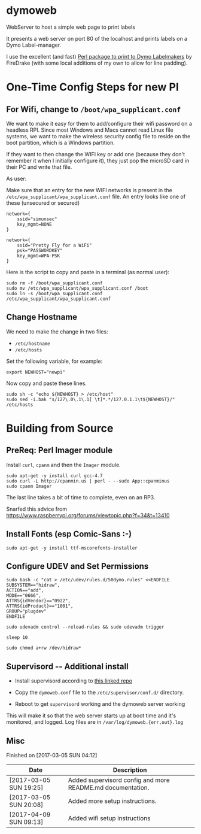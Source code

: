 # dymoweb
WebServer to host a simple web page to print labels


It presents a web server on port 80 of the localhost and prints labels on a Dymo Label-manager.

I use the excellent (and fast) [Perl package to print to Dymo Labelmakers](https://github.com/Firedrake/dymo-labelmanager) by FireDrake (with some local additions of my own to allow for line padding).

# One-Time Config Steps for new PI

## For Wifi, change to ```/boot/wpa_supplicant.conf```

We want to make it easy for them to add/configure their wifi password on a headless RPI.  Since most Windows and Macs cannot read Linux file systems, we want to make the wireless security config file to reside on the boot partition, which is a Windows partition.

If they want to then change the WIFI key or add one (because they don't remember it when I initially configure it), they just pop the microSD card in their PC and write that file.

As user:

Make sure that an entry for the new WIFI networks is present in the ```/etc/wpa_supplicant/wpa_supplicant.conf``` file.  An entry looks like one of these (unsecured or secured)

```
network={
	ssid="simunsec"
	key_mgmt=NONE
}

network={
	ssid="Pretty Fly for a WiFi"
	psk="PASSWORDKEY"
	key_mgmt=WPA-PSK
}

```

Here is the script to copy and paste in a terminal (as normal user):

```
sudo rm -f /boot/wpa_supplicant.conf
sudo mv /etc/wpa_supplicant/wpa_supplicant.conf /boot
sudo ln -s /boot/wpa_supplicant.conf /etc/wpa_supplicant/wpa_supplicant.conf
```

## Change Hostname

We need to make the change in two files:

* ```/etc/hostname```
* ```/etc/hosts```

Set the following variable, for example:

```
export NEWHOST="newpi"
```

Now copy and paste these lines.

```
sudo sh -c "echo ${NEWHOST} > /etc/host"
sudo sed -i.bak "s/127\.0\.1\.1[ \t]*.*/127.0.1.1\t${NEWHOST}/" /etc/hosts

```

# Building from Source

## PreReq: Perl Imager module

Install ```curl```, ```cpanm``` and then the ```Imager``` module.

```
sudo apt-get -y install curl gcc-4.7
sudo curl -L http://cpanmin.us | perl - --sudo App::cpanminus
sudo cpanm Imager
```

The last line takes a bit of time to complete, even on an RP3.

Snarfed this advice from https://www.raspberrypi.org/forums/viewtopic.php?f=34&t=13410

## Install Fonts (esp Comic-Sans :-)

```
sudo apt-get -y install ttf-mscorefonts-installer
```

## Configure UDEV and Set Permissions

```
sudo bash -c "cat > /etc/udev/rules.d/50dymo.rules" <<ENDFILE
SUBSYSTEM=="hidraw",
ACTION=="add",
MODE=="0666",
ATTRS{idVendor}=="0922",
ATTRS{idProduct}=="1001",
GROUP="plugdev"
ENDFILE

sudo udevadm control --reload-rules && sudo udevadm trigger

sleep 10

sudo chmod a+rw /dev/hidraw*

```

## Supervisord -- Additional install

* Install supervisord according to [this linked repo](https://github.com/jesperfj/supervisord.git)

* Copy the ```dymoweb.conf``` file to the ```/etc/supervisor/conf.d/``` directory.

* Reboot to get ```supervisord``` working and the dymoweb server working

This will make it so that the web server starts up at boot time and it's monitored, and logged.  Log files are in ```/var/log/dymoweb.{err,out}.log```

## Misc

Finished on [2017-03-05 SUN 04:12]

Date             | Description
-----------------|------------
[2017-03-05 SUN 19:25] | Added supervisord config and more README.md documentation.
| [2017-03-05 SUN 20:08]| Added more setup instructions.
| [2017-04-09 SUN 09:13] | Added wifi setup instructions
